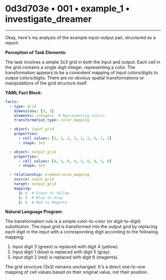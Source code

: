 # 0d3d703e • 001 • example_1 • investigate_dreamer

---
Okay, here's my analysis of the example input-output pair, structured as a report:

**Perception of Task Elements:**

The task involves a simple 3x3 grid in both the input and output. Each cell in the grid contains a single digit integer, representing a color. The transformation appears to be a consistent mapping of input colors/digits to output colors/digits. There are no obvious spatial transformations or manipulations of the grid structure itself.

**YAML Fact Block:**



```yaml
facts:
  - type: grid
    dimensions: [3, 3]
    elements: integers  # Representing colors
    transformation_type: color_mapping

  - object: input_grid
    properties:
      - cell_values: [3, 1, 2, 3, 1, 2, 3, 1, 2]
      - shape: 3x3

  - object: output_grid
    properties:
      - cell_values: [4, 5, 6, 4, 5, 6, 4, 5, 6]
      - shape: 3x3

  - relationship: element-wise_mapping
    source: input_grid
    target: output_grid
    mapping:
      3: 4  # Green to Yellow
      1: 5  # Blue to Gray
      2: 6  # Red to Magenta
```



**Natural Language Program:**

The transformation rule is a simple color-to-color (or digit-to-digit) substitution.  The input grid is transformed into the output grid by replacing each digit in the input with a corresponding digit according to the following mapping:

1.  Input digit 3 (green) is replaced with digit 4 (yellow).
2.  Input digit 1 (blue) is replaced with digit 5 (gray).
3.  Input digit 2 (red) is replaced with digit 6 (magenta).

The grid structure (3x3) remains unchanged. It's a direct one-to-one mapping of cell values based on their original value, not their position.

